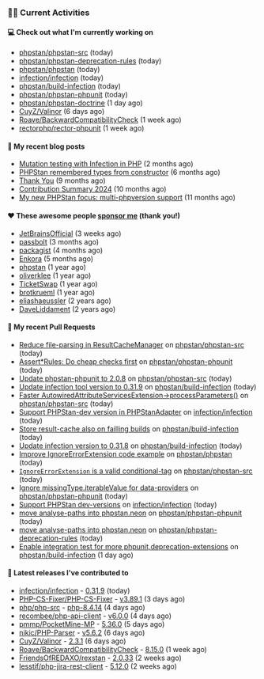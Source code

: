 ### 👨‍💻 Current Activities


#### 💻 Check out what I'm currently working on

- [phpstan/phpstan-src](https://github.com/phpstan/phpstan-src) (today)
- [phpstan/phpstan-deprecation-rules](https://github.com/phpstan/phpstan-deprecation-rules) (today)
- [phpstan/phpstan](https://github.com/phpstan/phpstan) (today)
- [infection/infection](https://github.com/infection/infection) (today)
- [phpstan/build-infection](https://github.com/phpstan/build-infection) (today)
- [phpstan/phpstan-phpunit](https://github.com/phpstan/phpstan-phpunit) (today)
- [phpstan/phpstan-doctrine](https://github.com/phpstan/phpstan-doctrine) (1 day ago)
- [CuyZ/Valinor](https://github.com/CuyZ/Valinor) (6 days ago)
- [Roave/BackwardCompatibilityCheck](https://github.com/Roave/BackwardCompatibilityCheck) (1 week ago)
- [rectorphp/rector-phpunit](https://github.com/rectorphp/rector-phpunit) (1 week ago)


#### 📜 My recent blog posts

- [Mutation testing with Infection in PHP](https://staabm.github.io/2025/08/01/infection-php-mutation-testing.html) (2 months ago)
- [PHPStan remembered types from constructor](https://staabm.github.io/2025/04/15/phpstan-remember-constructor-types.html) (6 months ago)
- [Thank You](https://staabm.github.io/2025/01/24/thank-you.html) (9 months ago)
- [Contribution Summary 2024](https://staabm.github.io/2024/12/11/contribution-summary-2024.html) (10 months ago)
- [My new PHPStan focus: multi-phpversion support](https://staabm.github.io/2024/11/28/phpstan-php-version-in-scope.html) (11 months ago)


#### ❤️ These awesome people [sponsor me](https://github.com/sponsors/staabm) (thank you!)

- [JetBrainsOfficial](https://github.com/JetBrainsOfficial) (3 weeks ago)
- [passbolt](https://github.com/passbolt) (3 months ago)
- [packagist](https://github.com/packagist) (4 months ago)
- [Enkora](https://github.com/Enkora) (5 months ago)
- [phpstan](https://github.com/phpstan) (1 year ago)
- [oliverklee](https://github.com/oliverklee) (1 year ago)
- [TicketSwap](https://github.com/TicketSwap) (1 year ago)
- [brotkrueml](https://github.com/brotkrueml) (1 year ago)
- [eliashaeussler](https://github.com/eliashaeussler) (2 years ago)
- [DaveLiddament](https://github.com/DaveLiddament) (2 years ago)


#### 🔨 My recent Pull Requests

- [Reduce file-parsing in ResultCacheManager](https://github.com/phpstan/phpstan-src/pull/4491) on [phpstan/phpstan-src](https://github.com/phpstan/phpstan-src) (today)
- [Assert*Rules: Do cheap checks first](https://github.com/phpstan/phpstan-phpunit/pull/247) on [phpstan/phpstan-phpunit](https://github.com/phpstan/phpstan-phpunit) (today)
- [Update phpstan-phpunit to 2.0.8](https://github.com/phpstan/phpstan-src/pull/4490) on [phpstan/phpstan-src](https://github.com/phpstan/phpstan-src) (today)
- [Update infection tool version to 0.31.9](https://github.com/phpstan/build-infection/pull/20) on [phpstan/build-infection](https://github.com/phpstan/build-infection) (today)
- [Faster AutowiredAttributeServicesExtension-&gt;processParameters()](https://github.com/phpstan/phpstan-src/pull/4489) on [phpstan/phpstan-src](https://github.com/phpstan/phpstan-src) (today)
- [Support PHPStan-dev version in PHPStanAdapter](https://github.com/infection/infection/pull/2495) on [infection/infection](https://github.com/infection/infection) (today)
- [Store result-cache also on failling builds](https://github.com/phpstan/build-infection/pull/18) on [phpstan/build-infection](https://github.com/phpstan/build-infection) (today)
- [Update infection version to 0.31.8](https://github.com/phpstan/build-infection/pull/17) on [phpstan/build-infection](https://github.com/phpstan/build-infection) (today)
- [Improve IgnoreErrorExtension code example](https://github.com/phpstan/phpstan/pull/13726) on [phpstan/phpstan](https://github.com/phpstan/phpstan) (today)
- [`IgnoreErrorExtension` is a valid conditional-tag](https://github.com/phpstan/phpstan-src/pull/4488) on [phpstan/phpstan-src](https://github.com/phpstan/phpstan-src) (today)
- [Ignore missingType.iterableValue for data-providers](https://github.com/phpstan/phpstan-phpunit/pull/246) on [phpstan/phpstan-phpunit](https://github.com/phpstan/phpstan-phpunit) (today)
- [Support PHPStan dev-versions](https://github.com/infection/infection/pull/2492) on [infection/infection](https://github.com/infection/infection) (today)
- [move analyse-paths into phpstan.neon](https://github.com/phpstan/phpstan-phpunit/pull/245) on [phpstan/phpstan-phpunit](https://github.com/phpstan/phpstan-phpunit) (today)
- [move analyse-paths into phpstan.neon](https://github.com/phpstan/phpstan-deprecation-rules/pull/167) on [phpstan/phpstan-deprecation-rules](https://github.com/phpstan/phpstan-deprecation-rules) (today)
- [Enable integration test for more phpunit,deprecation-extensions](https://github.com/phpstan/build-infection/pull/15) on [phpstan/build-infection](https://github.com/phpstan/build-infection) (1 day ago)


#### 🔭 Latest releases I've contributed to

- [infection/infection](https://github.com/infection/infection) - [0.31.9](https://github.com/infection/infection/releases/tag/0.31.9) (today)
- [PHP-CS-Fixer/PHP-CS-Fixer](https://github.com/PHP-CS-Fixer/PHP-CS-Fixer) - [v3.89.1](https://github.com/PHP-CS-Fixer/PHP-CS-Fixer/releases/tag/v3.89.1) (3 days ago)
- [php/php-src](https://github.com/php/php-src) - [php-8.4.14](https://github.com/php/php-src/releases/tag/php-8.4.14) (4 days ago)
- [recombee/php-api-client](https://github.com/recombee/php-api-client) - [v6.0.0](https://github.com/recombee/php-api-client/releases/tag/v6.0.0) (4 days ago)
- [pmmp/PocketMine-MP](https://github.com/pmmp/PocketMine-MP) - [5.36.0](https://github.com/pmmp/PocketMine-MP/releases/tag/5.36.0) (5 days ago)
- [nikic/PHP-Parser](https://github.com/nikic/PHP-Parser) - [v5.6.2](https://github.com/nikic/PHP-Parser/releases/tag/v5.6.2) (6 days ago)
- [CuyZ/Valinor](https://github.com/CuyZ/Valinor) - [2.3.1](https://github.com/CuyZ/Valinor/releases/tag/2.3.1) (6 days ago)
- [Roave/BackwardCompatibilityCheck](https://github.com/Roave/BackwardCompatibilityCheck) - [8.15.0](https://github.com/Roave/BackwardCompatibilityCheck/releases/tag/8.15.0) (1 week ago)
- [FriendsOfREDAXO/rexstan](https://github.com/FriendsOfREDAXO/rexstan) - [2.0.33](https://github.com/FriendsOfREDAXO/rexstan/releases/tag/2.0.33) (2 weeks ago)
- [lesstif/php-jira-rest-client](https://github.com/lesstif/php-jira-rest-client) - [5.12.0](https://github.com/lesstif/php-jira-rest-client/releases/tag/5.12.0) (2 weeks ago)
